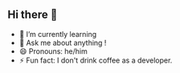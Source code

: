 ## Hi there 👋

- 🌱 I’m currently learning 
- 💬 Ask me about anything !
- 😄 Pronouns: he/him
- ⚡ Fun fact: I don't drink coffee as a developer.

<!--
**Nelvazz/nelvazz** is a ✨ _special_ ✨ repository because its `README.md` (this file) appears on your GitHub profile.

Here are some ideas to get you started:

- 🔭 I’m currently working on ...
- 🌱 I’m currently learning ...
- 👯 I’m looking to collaborate on ...
- 🤔 I’m looking for help with ...
- 💬 Ask me about ...
- 📫 How to reach me: ...
- 😄 Pronouns: ...
- ⚡ Fun fact: ...
-->
